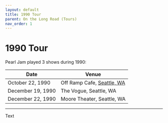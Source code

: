 ```yaml
---
layout: default
title: 1990 Tour
parent: On the Long Road (Tours)
nav_order: 1
---
```


# 1990 Tour

Pearl Jam played 3 shows during 1990:

|       Date        |           Venue            |
| ----------------- | -------------------------- |
| October 22, 1990 | Off Ramp Cafe, [Seattle, WA](https://pearljamopedia.ml/docs/Notable-Mentions/Locations/Seattle-WA) |  
| December 19, 1990 | The Vogue, Seattle, WA | 
| December 22, 1990 | Moore Theater, Seattle, WA |

---------------------------------------------------------------------------------

Text
